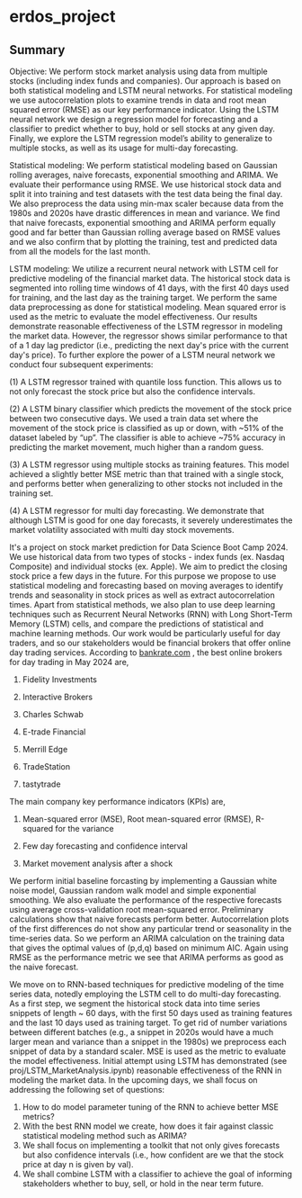# erdos_project

## Summary
Objective: We perform stock market analysis using data from multiple stocks (including index funds and companies). Our approach is based on both statistical modeling and LSTM neural networks. For statistical modeling we use autocorrelation plots to examine trends in data and  root mean squared error (RMSE) as our key performance indicator. Using the LSTM neural network we design a regression model for forecasting and a classifier to predict whether to buy, hold or sell stocks at any given day. Finally, we explore the LSTM regression model’s ability to generalize to multiple stocks, as well as its usage for multi-day forecasting.

Statistical modeling: We perform statistical modeling based on Gaussian rolling averages, naive forecasts, exponential smoothing and ARIMA. We evaluate their performance using RMSE. We use historical stock data and split it into training and test datasets with the test data being the final day. We also preprocess the data using min-max scaler because data from the 1980s and 2020s have drastic differences in mean and variance. We find that naive forecasts, exponential smoothing and ARIMA perform equally good and far better than Gaussian rolling average based on RMSE values and we also confirm that by plotting the training, test and predicted data from all the models for the last month. 

LSTM modeling: We utilize a recurrent neural network with LSTM cell for predictive modeling of the financial market data. The historical stock data is segmented into rolling time windows of 41 days, with the first 40 days used for training, and the last day as the training target. We perform the same data preprocessing as done for statistical modeling. Mean squared error is used as the metric to evaluate the model effectiveness. Our results demonstrate reasonable effectiveness of the LSTM regressor in modeling the market data. However, the regressor shows similar performance to that of a 1 day lag predictor (i.e., predicting the next day's price with the current day's price). To further explore the power of a LSTM neural network we conduct four subsequent experiments: 

(1) A LSTM regressor trained with quantile loss function. This allows us to not only forecast the stock price but also the confidence intervals. 

(2) A LSTM binary classifier which predicts the movement of the stock price between two consecutive days. We used a train data set where the movement of the stock price is classified as up or down, with ~51% of the dataset labeled by “up”. The classifier is able to achieve ~75% accuracy in predicting the market movement, much higher than a random guess. 

(3) A LSTM regressor using multiple stocks as training features. This model achieved a slightly better MSE metric than that trained with a single stock, and performs better when generalizing to other stocks not included in the training set. 

(4) A LSTM regressor for multi day forecasting. We demonstrate that although LSTM is good for one day forecasts, it severely underestimates the market volatility associated with multi day stock movements. 

It's a project on stock market prediction for Data Science Boot Camp 2024.
We use historical data from two types of stocks - index funds (ex. Nasdaq Composite) and individual stocks (ex. Apple). We aim to predict the closing stock price a few days in the future. For this purpose we propose to use statistical modeling and forecasting based on moving averages to identify trends and seasonality in stock prices as well as extract autocorrelation times. Apart from statistical methods, we also plan to use deep learning techniques such as Recurrent Neural Networks (RNN) with Long Short-Term Memory (LSTM) cells, and compare the predictions of statistical and machine learning methods. 
Our work would be particularly useful for day traders, and so our stakeholders would be financial brokers that offer online day trading services. According to [bankrate.com](https://www.bankrate.com/investing/best-online-brokers-for-day-trading/) , the best online brokers for day trading in May 2024 are,

1. Fidelity Investments

2. Interactive Brokers

3. Charles Schwab

4. E-trade Financial

5. Merrill Edge

6. TradeStation

7. tastytrade

The main company key performance indicators (KPIs) are,

1. Mean-squared error (MSE), Root mean-squared error (RMSE), R-squared for the variance

2. Few day forecasting and confidence interval

3. Market movement analysis after a shock

We perform initial baseline forcasting by implementing a Gaussian white noise model, Gaussian random walk model and simple exponential smoothing. We also evaluate the performance of the respective forecasts using average cross-validation root mean-squared error. Preliminary calculations show that naive forecasts perform better. Autocorrelation plots of the first differences do not show any particular trend or seasonality in the time-series data. So we perform an ARIMA calculation on the training data that gives the optimal values of (p,d,q) based on minimum AIC. Again using RMSE as the performance metric we see that ARIMA performs as good as the naive forecast.

We move on to RNN-based techniques for predictive modeling of the time series data, notedly employing the LSTM cell to do multi-day forecasting. As a first step, we segment the historical stock data into time series snippets of length ~ 60 days, with the first 50 days used as training features and the last 10 days used as training target. To get rid of number variations between different batches (e.g., a snippet in 2020s would have a much larger mean and variance than a snippet in the 1980s) we preprocess each snippet of data by a standard scaler. MSE is used as the metric to evaluate the model effectiveness. Initial attempt using LSTM has demonstrated (see proj/LSTM_MarketAnalysis.ipynb) reasonable effectiveness of the RNN in modeling the market data. In the upcoming days, we shall focus on addressing the following set of questions: 

1. How to do model parameter tuning of the RNN to achieve better MSE metrics? 
2. With the best RNN model we create, how does it fair against classic statistical modeling method such as ARIMA? 
3. We shall focus on implementing a toolkit that not only gives forecasts but also confidence intervals (i.e., how confident are we that the stock price at day n is given by val).
4. We shall combine LSTM with a classifier to achieve the goal of informing stakeholders whether to buy, sell, or hold in the near term future.
